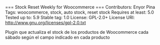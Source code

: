 === Stock Reset Weekly for Woocommerce ===
Contributors: Enyor Pina
Tags: woocommerce, stock, auto stock, reset stock
Requires at least: 5.0
Tested up to: 5.9
Stable tag: 1.0
License: GPL-2.0+
License URI: http://www.gnu.org/licenses/gpl-2.0.txt

Plugin que actualiza el stock de los productos de Woocommerce cada sábado según el campo indicado en cada producto
